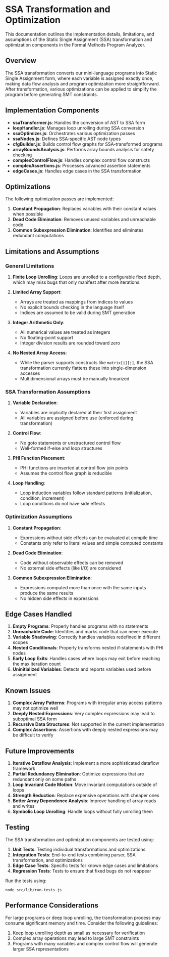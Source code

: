 # SSA Transformation and Optimization

This documentation outlines the implementation details, limitations, and assumptions of the Static Single Assignment (SSA) transformation and optimization components in the Formal Methods Program Analyzer.

## Overview

The SSA transformation converts our mini-language programs into Static Single Assignment form, where each variable is assigned exactly once, making data flow analysis and program optimization more straightforward. After transformation, various optimizations can be applied to simplify the program before generating SMT constraints.

## Implementation Components

- **ssaTransformer.js**: Handles the conversion of AST to SSA form
- **loopHandler.js**: Manages loop unrolling during SSA conversion
- **ssaOptimizer.js**: Orchestrates various optimization passes
- **ssaNodes.js**: Defines SSA-specific AST node types
- **cfgBuilder.js**: Builds control flow graphs for SSA-transformed programs
- **arrayBoundsAnalysis.js**: Performs array bounds analysis for safety checking
- **complexControlFlow.js**: Handles complex control flow constructs
- **complexAssertions.js**: Processes advanced assertion statements
- **edgeCases.js**: Handles edge cases in the SSA transformation

## Optimizations

The following optimization passes are implemented:

1. **Constant Propagation**: Replaces variables with their constant values when possible
2. **Dead Code Elimination**: Removes unused variables and unreachable code
3. **Common Subexpression Elimination**: Identifies and eliminates redundant computations

## Limitations and Assumptions

### General Limitations

1. **Finite Loop Unrolling**: Loops are unrolled to a configurable fixed depth, which may miss bugs that only manifest after more iterations.

2. **Limited Array Support**: 
   - Arrays are treated as mappings from indices to values
   - No explicit bounds checking in the language itself
   - Indices are assumed to be valid during SMT generation

3. **Integer Arithmetic Only**:
   - All numerical values are treated as integers
   - No floating-point support
   - Integer division results are rounded toward zero

4. **No Nested Array Access**:
   - While the parser supports constructs like `matrix[i][j]`, the SSA transformation currently flattens these into single-dimension accesses
   - Multidimensional arrays must be manually linearized

### SSA Transformation Assumptions

1. **Variable Declaration**:
   - Variables are implicitly declared at their first assignment
   - All variables are assigned before use (enforced during transformation)

2. **Control Flow**:
   - No goto statements or unstructured control flow
   - Well-formed if-else and loop structures

3. **PHI Function Placement**:
   - PHI functions are inserted at control flow join points
   - Assumes the control flow graph is reducible

4. **Loop Handling**:
   - Loop induction variables follow standard patterns (initialization, condition, increment)
   - Loop conditions do not have side effects

### Optimization Assumptions

1. **Constant Propagation**:
   - Expressions without side effects can be evaluated at compile time
   - Constants only refer to literal values and simple computed constants

2. **Dead Code Elimination**:
   - Code without observable effects can be removed
   - No external side effects (like I/O) are considered

3. **Common Subexpression Elimination**:
   - Expressions computed more than once with the same inputs produce the same results
   - No hidden side effects in expressions

## Edge Cases Handled

1. **Empty Programs**: Properly handles programs with no statements
2. **Unreachable Code**: Identifies and marks code that can never execute
3. **Variable Shadowing**: Correctly handles variables redefined in different scopes
4. **Nested Conditionals**: Properly transforms nested if-statements with PHI nodes
5. **Early Loop Exits**: Handles cases where loops may exit before reaching the max iteration count
6. **Uninitialized Variables**: Detects and reports variables used before assignment

## Known Issues

1. **Complex Array Patterns**: Programs with irregular array access patterns may not optimize well
2. **Deeply Nested Expressions**: Very complex expressions may lead to suboptimal SSA form
3. **Recursive Data Structures**: Not supported in the current implementation
4. **Complex Assertions**: Assertions with deeply nested expressions may be difficult to verify

## Future Improvements

1. **Iterative Dataflow Analysis**: Implement a more sophisticated dataflow framework
2. **Partial Redundancy Elimination**: Optimize expressions that are redundant only on some paths
3. **Loop Invariant Code Motion**: Move invariant computations outside of loops
4. **Strength Reduction**: Replace expensive operations with cheaper ones
5. **Better Array Dependence Analysis**: Improve handling of array reads and writes
6. **Symbolic Loop Unrolling**: Handle loops without fully unrolling them

## Testing

The SSA transformation and optimization components are tested using:

1. **Unit Tests**: Testing individual transformations and optimizations
2. **Integration Tests**: End-to-end tests combining parser, SSA transformation, and optimizations
3. **Edge Case Tests**: Specific tests for known edge cases and limitations
4. **Regression Tests**: Tests to ensure that fixed bugs do not reappear

Run the tests using:

```
node src/lib/run-tests.js
```

## Performance Considerations

For large programs or deep loop unrolling, the transformation process may consume significant memory and time. Consider the following guidelines:

1. Keep loop unrolling depth as small as necessary for verification
2. Complex array operations may lead to large SMT constraints
3. Programs with many variables and complex control flow will generate larger SSA representations 